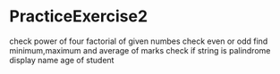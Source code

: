 # PracticeExercise2
check power of four
factorial of given numbes
check even or odd
find minimum,maximum and average of marks
check if string is palindrome
display name age of student
